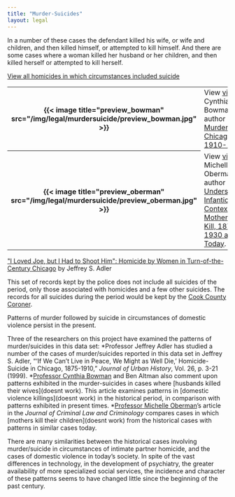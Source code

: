 ```yaml
---
title: "Murder-Suicides"
layout: legal
---
```


In a number of these cases the defendant killed his wife, or wife and children, and then killed himself, or attempted to kill himself. And there are some cases where a woman killed her husband or her children, and then killed herself or attempted to kill herself.

<a class="button" href="/search/?s=suicide">View all homicides in which circumstances included suicide</a>

<table class="table is-hoverable">
  <tbody>
    <tr>
      <th>{{< image title="preview_bowman" src="/img/legal/murdersuicide/preview_bowman.jpg" >}}</th>
      <td>View <a href="/gallery/bowman/">video</a> of Cynthia Grant Bowman, author of <a href="/img/legal/murdersuicide/JCLC06.pdf">Wife Murder in Chicago: 1910-1930</a>.</td>
    </tr>
    <tr>
      <th>{{< image title="preview_oberman" src="/img/legal/murdersuicide/preview_oberman.jpg" >}}</th>
      <td>View <a href="/gallery/oberman/">video</a> of Michelle Oberman, author of <a href="/img/legal/murdersuicide/JCLC05.pdf">Understanding Infanticide in Context: Mothers Who Kill, 1870-1930 and Today</a>.</td>
    </tr>
  </tbody>
</table>

["I Loved Joe, but I Had to Shoot Him": Homicide by Women in Turn-of-the-Century Chicago](/img/legal/murdersuicide/JCLC12.pdf) by Jeffrey S. Adler

This set of records kept by the police does not include all suicides of the period, only those associated with homicides and a few other suicides. The records for all suicides during the period would be kept by the [Cook County Coroner](http://www.sos.state.il.us/departments/archives/cookinqt.html).

Patterns of murder followed by suicide in circumstances of domestic violence persist in the present.

Three of the researchers on this project have examined the patterns of murder/suicides in this data set:
  *Professor Jeffrey Adler has studied a number of the cases of murder/suicides reported in this data set in Jeffrey S. Adler, “‘If We Can’t Live in Peace, We Might as Well Die,’ Homicide-Suicide in Chicago, 1875-1910,” *Journal of Urban History*, Vol. 26, p. 3-21 (1999).
  *[Professor Cynthia Bowman](/gallery/) and Ben Altman also comment upon patterns exhibited in the murder-suicides in cases where [husbands killed their wives](doesnt work). This article examines patterns in [domestic violence killings](doesnt work) in the historical period, in comparison with  patterns exhibited in present times.
  *[Professor Michelle Oberman](/gallery/)’s article in the *Journal of Criminal Law and Criminology* compares cases in which [mothers kill their children](doesnt work) from the historical cases with patterns in similar cases today.

There are many similarities between the historical cases involving murder/suicide in circumstances of intimate partner homicide, and the cases of domestic violence in today’s society. In spite of the vast differences in technology, in the development of psychiatry, the greater availability of more specialized social services, the incidence and character of these patterns seems to have changed little since the beginning of the past century.
